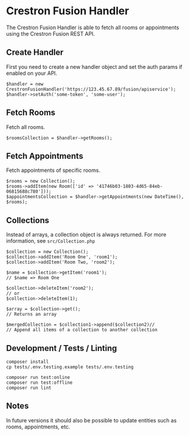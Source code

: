 # Crestron Fusion Handler

The Crestron Fusion Handler is able to fetch all rooms or appointments using the Crestron Fusion REST API.

## Create Handler
First you need to create a new handler object and set the auth params if enabled on your API.
```
$handler = new CrestronFusionHandler('https://123.45.67.89/fusion/apiservice');
$handler->setAuth('some-token', 'some-user');
```

## Fetch Rooms
Fetch all rooms.
```
$roomsCollection = $handler->getRooms();
```

## Fetch Appointments
Fetch appointments of specific rooms.
```
$rooms = new Collection();
$rooms->addItem(new Room(['id' => '41746b03-1803-4d65-84eb-06815688c780']));
$appointmentsCollection = $handler->getAppointments(new DateTime(), $rooms);
```

## Collections
Instead of arrays, a collection object is always returned. For more information, see `src/Collection.php`
```
$collection = new Collection();
$collection->addItem('Room One', 'room1');
$collection->addItem('Room Two, 'room2');

$name = $collection->getItem('room1');
// $name => Room One

$collection->deleteItem('room2');
// or
$collection->deleteItem(1);

$array = $collection->get();
// Returns an array

$mergedCollection = $collection1->append($collection2)//
// Append all items of a collection to another collection
```

## Development / Tests / Linting
```
composer install
cp tests/.env.testing.example tests/.env.testing

composer run test:online
composer run test:offline
composer run lint
```

## Notes
In future versions it should also be possible to update entities such as rooms, appointments, etc.
